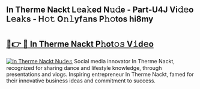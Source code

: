 ## In Therme Nackt L𝚎a𝚔ed N𝚞𝚍e - Part-U4J Vi𝚍𝚎o L𝚎a𝚔s - H𝚘𝚝 O𝚗𝚕yf𝚊ns P𝚑𝚘tos hi8my

# <h2><a href="http://kf1w33s.oniu.top/?m=In+Therme+Nackt">🔗👉 🔴 In Therme Nackt P𝚑ot𝚘𝚜 V𝚒d𝚎o</a></h2>

[![In Therme Nackt Nu𝚍e𝚜](https://i.imgur.com/0qMVB7G.gif)](http://kf1w33s.oniu.top/?m=In+Therme+Nackt)
Social media innovator In Therme Nackt, recognized for sharing dance and lifestyle knowledge, through presentations and vlogs. Inspiring entrepreneur In Therme Nackt, famed for their innovative business ideas and commitment to success.  
